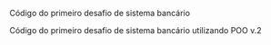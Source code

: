 Código do primeiro desafio de sistema bancário

Código do primeiro desafio de sistema bancário utilizando POO v.2
